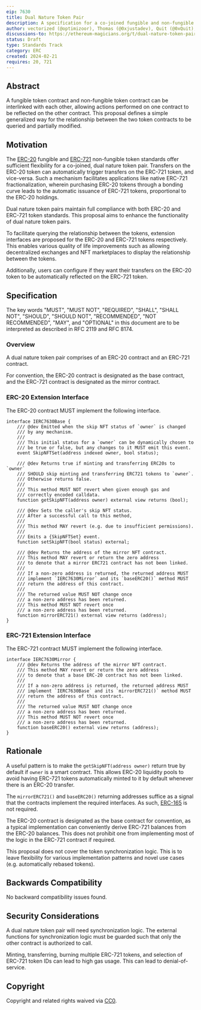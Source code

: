 ```yaml
---
eip: 7630
title: Dual Nature Token Pair
description: A specification for a co-joined fungible and non-fungible token pair
author: vectorized (@optimizoor), Thomas (@0xjustadev), Quit (@0xQuit), Michael Amadi (@AmadiMichaels), cygaar (@0xCygaar), Harrison (@PopPunkOnChain)
discussions-to: https://ethereum-magicians.org/t/dual-nature-token-pair/18796
status: Draft
type: Standards Track
category: ERC
created: 2024-02-21
requires: 20, 721
---
```


## Abstract

A fungible token contract and non-fungible token contract can be interlinked with each other, allowing actions performed on one contract to be reflected on the other contract. This proposal defines a simple generalized way for the relationship between the two token contracts to be queried and partially modified.

## Motivation

The [ERC-20](./eip-20.md) fungible and [ERC-721](./eip-721.md) non-fungible token standards offer sufficient flexibility for a co-joined, dual nature token pair. Transfers on the ERC-20 token can automatically trigger transfers on the ERC-721 token, and vice-versa. Such a mechanism facilitates applications like native ERC-721 fractionalization, wherein purchasing ERC-20 tokens through a bonding curve leads to the automatic issuance of ERC-721 tokens, proportional to the ERC-20 holdings.

Dual nature token pairs maintain full compliance with both ERC-20 and ERC-721 token standards. This proposal aims to enhance the functionality of dual nature token pairs.

To facilitate querying the relationship between the tokens, extension interfaces are proposed for the ERC-20 and ERC-721 tokens respectively. This enables various quality of life improvements such as allowing decentralized exchanges and NFT marketplaces to display the relationship between the tokens.

Additionally, users can configure if they want their transfers on the ERC-20 token to be automatically reflected on the ERC-721 token.

## Specification

The key words "MUST", "MUST NOT", "REQUIRED", "SHALL", "SHALL NOT", "SHOULD", "SHOULD NOT", "RECOMMENDED", "NOT RECOMMENDED", "MAY", and "OPTIONAL" in this document are to be interpreted as described in RFC 2119 and RFC 8174.

### Overview

A dual nature token pair comprises of an ERC-20 contract and an ERC-721 contract.

For convention, the ERC-20 contract is designated as the base contract, and the ERC-721 contract is designated as the mirror contract.

### ERC-20 Extension Interface

The ERC-20 contract MUST implement the following interface.

```solidity
interface IERC7630Base {
    /// @dev Emitted when the skip NFT status of `owner` is changed 
    /// by any mechanism.
    ///
    /// This initial status for a `owner` can be dynamically chosen to
    /// be true or false, but any changes to it MUST emit this event.
    event SkipNFTSet(address indexed owner, bool status);

    /// @dev Returns true if minting and transferring ERC20s to `owner`
    /// SHOULD skip minting and transferring ERC721 tokens to `owner`.
    /// Otherwise returns false.
    ///
    /// This method MUST NOT revert when given enough gas and 
    /// correctly encoded calldata.
    function getSkipNFT(address owner) external view returns (bool);

    /// @dev Sets the caller's skip NFT status.
    /// After a successful call to this method, 
    ///
    /// This method MAY revert (e.g. due to insufficient permissions).
    ///
    /// Emits a {SkipNFTSet} event.
    function setSkipNFT(bool status) external;

    /// @dev Returns the address of the mirror NFT contract.
    /// This method MAY revert or return the zero address
    /// to denote that a mirror ERC721 contract has not been linked.
    ///
    /// If a non-zero address is returned, the returned address MUST
    /// implement `IERC7630Mirror` and its `baseERC20()` method MUST
    /// return the address of this contract.
    ///
    /// The returned value MUST NOT change once 
    /// a non-zero address has been returned.
    /// This method MUST NOT revert once 
    /// a non-zero address has been returned.
    function mirrorERC721() external view returns (address);
}
```

### ERC-721 Extension Interface

The ERC-721 contract MUST implement the following interface.

```solidity
interface IERC7630Mirror {
    /// @dev Returns the address of the mirror NFT contract.
    /// This method MAY revert or return the zero address
    /// to denote that a base ERC-20 contract has not been linked.
    ///
    /// If a non-zero address is returned, the returned address MUST
    /// implement `IERC7630Base` and its `mirrorERC721()` method MUST
    /// return the address of this contract.
    ///
    /// The returned value MUST NOT change once
    /// a non-zero address has been returned.
    /// This method MUST NOT revert once 
    /// a non-zero address has been returned.
    function baseERC20() external view returns (address);
}
```
## Rationale

A useful pattern is to make the `getSkipNFT(address owner)` return true by default if `owner` is a smart contract. This allows ERC-20 liquidity pools to avoid having ERC-721 tokens automatically minted to it by default whenever there is an ERC-20 transfer.

The `mirrorERC721()` and `baseERC20()` returning addresses suffice as a signal that the contracts implement the required interfaces. As such, [ERC-165](./eip-165.md) is not required.

The ERC-20 contract is designated as the base contract for convention, as a typical implementation can conveniently derive ERC-721 balances from the ERC-20 balances. This does not prohibit one from implementing most of the logic in the ERC-721 contract if required.

This proposal does not cover the token synchronization logic. This is to leave flexibility for various implementation patterns and novel use cases (e.g. automatically rebased tokens).

## Backwards Compatibility

No backward compatibility issues found.

## Security Considerations

A dual nature token pair will need synchronization logic. The external functions for synchronization logic must be guarded such that only the other contract is authorized to call.

Minting, transferring, burning multiple ERC-721 tokens, and selection of ERC-721 token IDs can lead to high gas usage. This can lead to denial-of-service.

## Copyright

Copyright and related rights waived via [CC0](../LICENSE.md).
